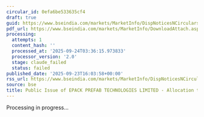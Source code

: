 ```yaml
---
circular_id: 0efa6be533635cf4
draft: true
guid: https://www.bseindia.com/markets/MarketInfo/DispNoticesNCirculars.aspx?Noticeid={F582776C-E659-48DB-B013-76194F045B4E}&noticeno=20250923-81&dt=09/23/2025&icount=81&totcount=84&flag=0
pdf_url: https://www.bseindia.com/markets/MarketInfo/DownloadAttach.aspx?id=20250923-81&attachedId=49805768-c9ef-49d3-b5ca-1073eff78d2a
processing:
  attempts: 1
  content_hash: ''
  processed_at: '2025-09-24T03:36:15.973833'
  processor_version: '2.0'
  stage: claude_failed
  status: failed
published_date: '2025-09-23T16:03:58+00:00'
rss_url: https://www.bseindia.com/markets/MarketInfo/DispNoticesNCirculars.aspx?Noticeid={F582776C-E659-48DB-B013-76194F045B4E}&noticeno=20250923-81&dt=09/23/2025&icount=81&totcount=84&flag=0
source: bse
title: Public Issue of EPACK PREFAB TECHNOLOGIES LIMITED - Allocation to Anchor Investors
---
```


Processing in progress...
